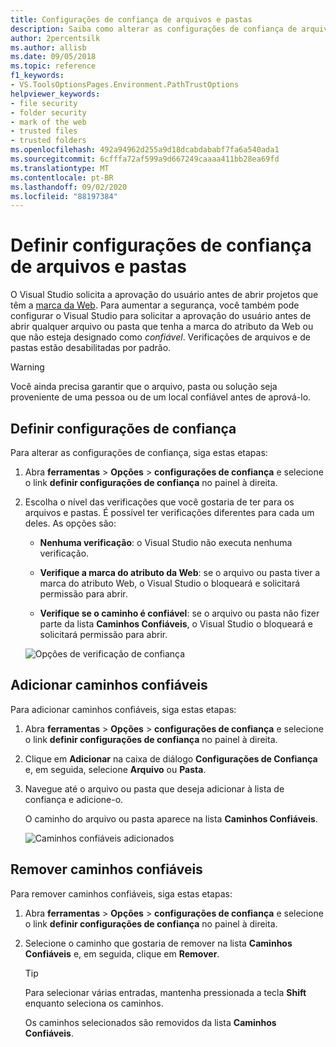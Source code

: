 ```yaml
---
title: Configurações de confiança de arquivos e pastas
description: Saiba como alterar as configurações de confiança de arquivos e pastas para proteger o Visual Studio.
author: 2percentsilk
ms.author: allisb
ms.date: 09/05/2018
ms.topic: reference
f1_keywords:
- VS.ToolsOptionsPages.Environment.PathTrustOptions
helpviewer_keywords:
- file security
- folder security
- mark of the web
- trusted files
- trusted folders
ms.openlocfilehash: 492a94962d255a9d18dcabdababf7fa6a540ada1
ms.sourcegitcommit: 6cfffa72af599a9d667249caaaa411bb28ea69fd
ms.translationtype: MT
ms.contentlocale: pt-BR
ms.lasthandoff: 09/02/2020
ms.locfileid: "88197384"
---
```

# <a name="configure-trust-settings-for-files-and-folders"></a>Definir configurações de confiança de arquivos e pastas

O Visual Studio solicita a aprovação do usuário antes de abrir projetos que têm a [marca da Web](/previous-versions/windows/internet-explorer/ie-developer/compatibility/ms537628(v=vs.85)). Para aumentar a segurança, você também pode configurar o Visual Studio para solicitar a aprovação do usuário antes de abrir qualquer arquivo ou pasta que tenha a marca do atributo da Web ou que não esteja designado como *confiável*. Verificações de arquivos e de pastas estão desabilitadas por padrão.

> [!WARNING]
> Você ainda precisa garantir que o arquivo, pasta ou solução seja proveniente de uma pessoa ou de um local confiável antes de aprová-lo.

## <a name="configure-trust-settings"></a>Definir configurações de confiança

Para alterar as configurações de confiança, siga estas etapas:

1. Abra **ferramentas**  >  **Opções**  >  **configurações de confiança** e selecione o link **definir configurações de confiança** no painel à direita.

2. Escolha o nível das verificações que você gostaria de ter para os arquivos e pastas. É possível ter verificações diferentes para cada um deles. As opções são:

   * **Nenhuma verificação**: o Visual Studio não executa nenhuma verificação.

   * **Verifique a marca do atributo da Web**: se o arquivo ou pasta tiver a marca do atributo Web, o Visual Studio o bloqueará e solicitará permissão para abrir.

   * **Verifique se o caminho é confiável**: se o arquivo ou pasta não fizer parte da lista **Caminhos Confiáveis**, o Visual Studio o bloqueará e solicitará permissão para abrir.

   ![Opções de verificação de confiança](media/trust-settings.png)

## <a name="add-trusted-paths"></a>Adicionar caminhos confiáveis

Para adicionar caminhos confiáveis, siga estas etapas:

1. Abra **ferramentas**  >  **Opções**  >  **configurações de confiança** e selecione o link **definir configurações de confiança** no painel à direita.

2. Clique em **Adicionar** na caixa de diálogo **Configurações de Confiança** e, em seguida, selecione **Arquivo** ou **Pasta**.

3. Navegue até o arquivo ou pasta que deseja adicionar à lista de confiança e adicione-o.

   O caminho do arquivo ou pasta aparece na lista **Caminhos Confiáveis**.

   ![Caminhos confiáveis adicionados](media/trusted-paths.png)

## <a name="remove-trusted-paths"></a>Remover caminhos confiáveis

Para remover caminhos confiáveis, siga estas etapas:

1. Abra **ferramentas**  >  **Opções**  >  **configurações de confiança** e selecione o link **definir configurações de confiança** no painel à direita.

2. Selecione o caminho que gostaria de remover na lista **Caminhos Confiáveis** e, em seguida, clique em **Remover**.

   > [!TIP]
   > Para selecionar várias entradas, mantenha pressionada a tecla **Shift** enquanto seleciona os caminhos.

   Os caminhos selecionados são removidos da lista **Caminhos Confiáveis**.
